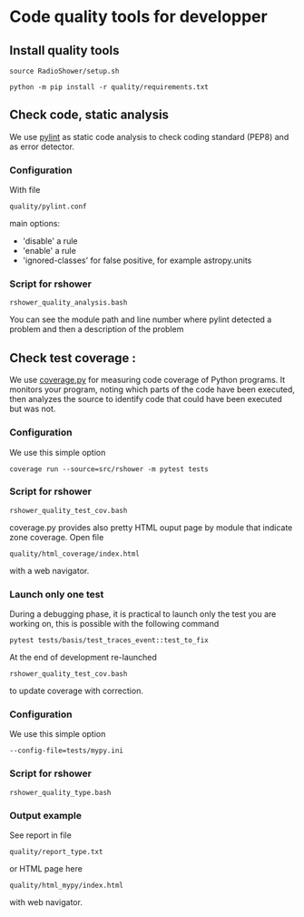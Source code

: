 # Code quality tools for developper


## Install quality tools


```console
source RadioShower/setup.sh
```
 

```console
python -m pip install -r quality/requirements.txt
```

## Check code, static analysis

We use [pylint](https://www.pylint.org/) as static code analysis to check coding standard (PEP8) and as error detector.

### Configuration 

With file 

```console
quality/pylint.conf
```
main options:

- 'disable' a rule
- 'enable' a rule
- 'ignored-classes' for false positive, for example astropy.units

### Script for rshower

```console
rshower_quality_analysis.bash
```


You can see the module path and line number where pylint detected a problem and then a description of the problem

## Check test coverage : 

We use [coverage.py](https://coverage.readthedocs.io/en/stable/) for measuring code coverage of Python programs. It monitors your program, noting which parts of the code have been executed, then analyzes the source to identify code that could have been executed but was not.

### Configuration 

We use this simple option 

```console
coverage run --source=src/rshower -m pytest tests 
```

### Script for rshower

```console
rshower_quality_test_cov.bash
```


coverage.py provides also pretty HTML ouput page by module that indicate zone coverage. 
Open file 

```console
quality/html_coverage/index.html
```
with a web navigator.

### Launch only one test

During a debugging phase, it is practical to launch only the test you are working on, this is possible with the following command

```console
pytest tests/basis/test_traces_event::test_to_fix
```

At the end of development re-launched

```console
rshower_quality_test_cov.bash
```
to update coverage with correction.




### Configuration 

We use this simple option 

```console
--config-file=tests/mypy.ini 
```

### Script for rshower

```console
rshower_quality_type.bash
```

### Output example


See report in file 

```console
quality/report_type.txt
```

or HTML page here

```console
quality/html_mypy/index.html
```

with web navigator.

